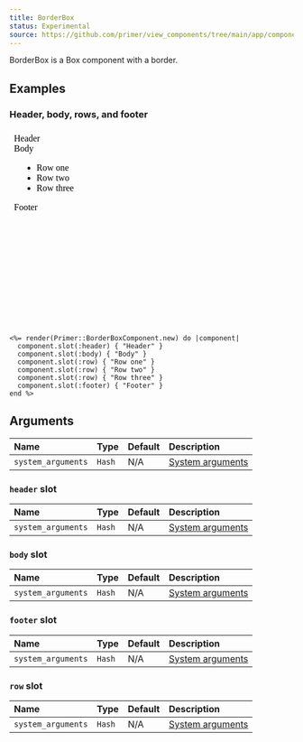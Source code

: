 ```yaml
---
title: BorderBox
status: Experimental
source: https://github.com/primer/view_components/tree/main/app/components/primer/border_box_component.rb
---
```


<!-- Warning: AUTO-GENERATED file, do not edit. Add code comments to your Ruby instead <3 -->

BorderBox is a Box component with a border.

## Examples

### Header, body, rows, and footer

<iframe style="width: 100%; border: 0px; height: 350px;" srcdoc="<html><head><link href='https://unpkg.com/@primer/css/dist/primer.css' rel='stylesheet'><script src='/static/index.js'></script></head><body><div class='Box '>    <div class='Box-header '>      Header</div>    <div class='Box-body '>      Body</div>    <ul>        <li class='Box-row '>          Row one</li>        <li class='Box-row '>          Row two</li>        <li class='Box-row '>          Row three</li>    </ul>    <div class='Box-footer '>      Footer</div></div></body></html>"></iframe>

```erb
<%= render(Primer::BorderBoxComponent.new) do |component|
  component.slot(:header) { "Header" }
  component.slot(:body) { "Body" }
  component.slot(:row) { "Row one" }
  component.slot(:row) { "Row two" }
  component.slot(:row) { "Row three" }
  component.slot(:footer) { "Footer" }
end %>
```

## Arguments

| Name | Type | Default | Description |
| :- | :- | :- | :- |
| `system_arguments` | `Hash` | N/A | [System arguments](/system-arguments) |

### `header` slot

| Name | Type | Default | Description |
| :- | :- | :- | :- |
| `system_arguments` | `Hash` | N/A | [System arguments](/system-arguments) |

### `body` slot

| Name | Type | Default | Description |
| :- | :- | :- | :- |
| `system_arguments` | `Hash` | N/A | [System arguments](/system-arguments) |

### `footer` slot

| Name | Type | Default | Description |
| :- | :- | :- | :- |
| `system_arguments` | `Hash` | N/A | [System arguments](/system-arguments) |

### `row` slot

| Name | Type | Default | Description |
| :- | :- | :- | :- |
| `system_arguments` | `Hash` | N/A | [System arguments](/system-arguments) |
